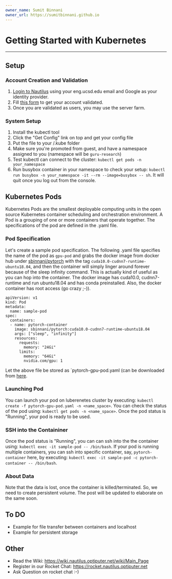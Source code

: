 ```yaml
---
owner_name: Sumit Binnani
owner_url: https://sumitbinnani.github.io
---
```


# Getting Started with Kubernetes
---

## Setup

### Account Creation and Validation
1. [Login to Nautilus](https://nautilus.optiputer.net/) using your eng.ucsd.edu email and Google as your identity provider.
2. Fill [this form](https://goo.gl/forms/9f5g22XmrsftheXC3) to get your account validated.
3. Once you are validated as users, you may use the server farm.


### System Setup
1. Install the kubectl tool
2. Click the "Get Config" link on top and get your config file
3. Put the file to your <home>/.kube folder
4. Make sure you're promoted from guest, and have a namespace assigned to you (namespace will be `guru-research`)
5. Test kubectl can connect to the cluster:  ```kubectl get pods -n your_namespace```
6. Run busybox container in your namespace to check your setup: ```kubectl run busybox -n your_namespace -it --rm --image=busybox -- sh```. It will quit once you log out from the console.
  
## Kubernetes Pods
Kubernetes Pods are the smallest deployable computing units in the open source Kubernetes container scheduling and orchestration environment. A Pod is a grouping of one or more containers that operate together. The specifications of the pod are defined in the .yaml file. 

### Pod Specification
Let's create a sample pod specification. The following .yaml file specifies the name of the pod as `gpu-pod` and grabs the docker image from docker hub under [sbinnani/pytorch](https://hub.docker.com/r/sbinnani/pytorch) with the tag ``cuda10.0-cudnn7-runtime-ubuntu18.04``, and then the container will simply linger around forever because of the sleep infinity command. This is actually kind of useful as you can hop into the container. The docker image has cuda10.0, cudnn7-runtime and run ubuntu18.04 and has conda preinstalled. Also, the docker container has root access (go crazy ;-)).

```
apiVersion: v1
kind: Pod
metadata:
  name: sample-pod
spec:
  containers:
  - name: pytorch-container
    image: sbinnani/pytorch:cuda10.0-cudnn7-runtime-ubuntu18.04
    args: ["sleep", "infinity"]
    resources:
      requests:
        memory: "24Gi"
      limits:
        memory: "64Gi"
        nvidia.com/gpu: 1
```

Let the above file be stored as `pytorch-gpu-pod.yaml (can be downloaded from [here](sample_scripts/pytorch-gpu-pod.yaml).

### Launching Pod
You can launch your pod on luberenetes cluster by executing: ```kubectl create -f pytorch-gpu-pod.yaml -n <name_space>```. You can check the status of the pod using: ```kubectl get pods -n <name_space>```. Once the pod status is "Running", your pod is ready to be used.

### SSH into the Containiner
Once the pod status is "Running", you can can ssh into the the container using: ```kubectl exec -it sample-pod -- /bin/bash```. If your pod is running multiple containers, you can ssh into specific container, say, `pytorch-container` here, by executing: ```kubectl exec -it sample-pod -c pytorch-container -- /bin/bash```.

### About Data
Note that the data is lost, once the container is killed/terminated. So, we need to create persistent volume. The post will be updated to elaborate on the same soon.

## To DO
- Example for file transfer between containers and localhost
- Example for persistent storage

## Other
- Read the Wiki: https://wiki.nautilus.optiputer.net/wiki/Main_Page
- Register in our Rocket Chat: https://rocket.nautilus.optiputer.net
- Ask Question on rocket chat :-)
